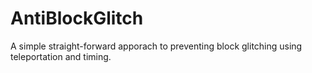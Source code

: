# AntiBlockGlitch
A simple straight-forward apporach to preventing block glitching using teleportation and timing.
